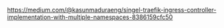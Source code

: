https://medium.com/@kasunmaduraeng/singel-traefik-ingress-controller-implementation-with-multiple-namespaces-8386159cfc50
